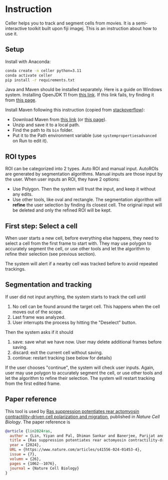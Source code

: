 # Instruction

Celler helps you to track and segment cells from movies.
It is a semi-interactive toolkit built upon fiji imagej.
This is an instruction about how to use it.

## Setup

Install with Anaconda:
```bash
conda create -n celler python=3.11
conda activate celler
pip install -r requirements.txt
```

Java and Maven should be installed separately.
Here is a guide on Windows system.
Installing OpenJDK 11 from [this link](https://aka.ms/download-jdk/microsoft-jdk-11.0.25-windows-x64.msi). If this link fails, try finding it from [this page](https://learn.microsoft.com/en-us/java/openjdk/download).

Install Maven following this instruction (copied from [stackoverflow](https://stackoverflow.com/questions/38549614/how-to-install-maven-in-windows)):
- Download Maven from [this link](https://dlcdn.apache.org/maven/maven-3/3.9.9/binaries/apache-maven-3.9.9-bin.zip) (or [this page](https://maven.apache.org/download.cgi)).
- Unzip and save it to a local path.
- Find the path to its `bin` folder.
- Put it to the Path environment variable (use `systempropertiesadvanced` on Run to edit it).

## ROI types

ROI can be categorized into 2 types. Auto ROI and manual input.
AutoROIs are generated by segmentation algorithms.
Manual inputs are those input by the user.
When user inputs an ROI, they have 2 options:

- Use Polygon. Then the system will trust the input, and keep it without any edits.
- Use other tools, like oval and rectangle. 
The segmentation algorithm will **refine** the user selection by finding its closest cell.
The original input will be deleted and only the refined ROI will be kept.


## First step: Select a cell

When user starts a new cell, before everything else happens, 
they need to select a cell from the first frame to start with.
They may use polygon to accurately segment the cell,
or use other tools and let the algorithm to refine their selection (see previous section).

The system will alert if a nearby cell was tracked before
to avoid repeated trackings.

## Segmentation and tracking

If user did not input anything, the system starts to track the cell until
1. No cell can be found around the target cell. 
This happens when the cell moves out of the scope.
2. Last frame was analyzed.
3. User interrupts the process by hitting the "Deselect" button.

Then the system asks if it should
1. save: save what we have now. User may delete additional frames before saving.
2. discard: exit the current cell without saving.
3. continue: restart tracking (see below for details)

If the user chooses "continue", the system will check user inputs.
Again, user may use polygon to accurately segment the cell,
or use other tools and let the algorithm to refine their selection.
The system will restart tracking from the first edited frame.

## Paper reference

This tool is used by [Ras suppression potentiates rear actomyosin contractility-driven cell polarization and migration](https://www.nature.com/articles/s41556-024-01453-4), published in *Nature Cell Biology*.
The paper reference is

```bibtex
@article {lin2024ras,
  author = {Lin, Yiyan and Pal, Dhiman Sankar and Banerjee, Parijat and Banerjee, Tatsat and Qin, Guanghui and Deng, Yu and Borleis, Jane and Iglesias, Pablo A. and Devreotes, Peter N.},
  title = {Ras suppression potentiates rear actomyosin contractility-driven cell polarization and migration},
  year = {2024},
  URL = {https://www.nature.com/articles/s41556-024-01453-4},
  issue = {7},
  volumn = {26},
  pages = {1062--1076},
  journal = {Nature Cell Biology}
}
```
